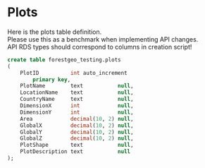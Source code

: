 # Plots

Here is the plots table definition. <br /> 
Please use this as a benchmark when implementing API changes. <br /> 
API RDS types should correspond to columns in creation script!

```SQL
create table forestgeo_testing.plots
(
    PlotID          int auto_increment
        primary key,
    PlotName        text           null,
    LocationName    text           null,
    CountryName     text           null,
    DimensionX      int            null,
    DimensionY      int            null,
    Area            decimal(10, 2) null,
    GlobalX         decimal(10, 2) null,
    GlobalY         decimal(10, 2) null,
    GlobalZ         decimal(10, 2) null,
    PlotShape       text           null,
    PlotDescription text           null
);
```